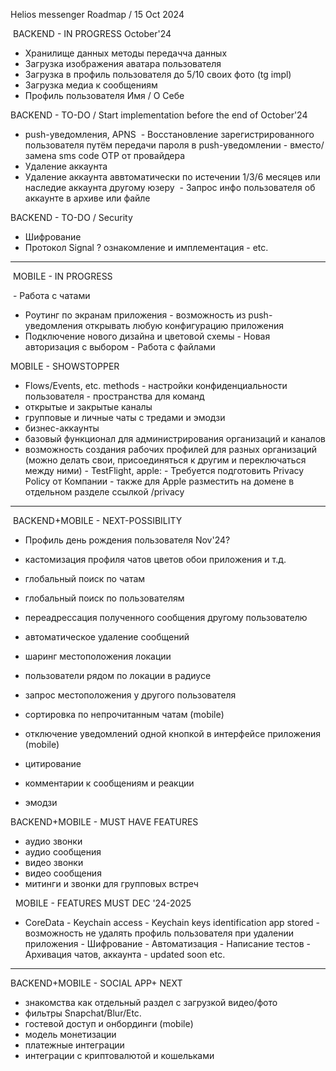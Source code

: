 Helios messenger Roadmap / 15 Oct 2024

 BACKEND - IN PROGRESS October'24  
- Хранилище данных методы передачча данных
- Загрузка изображения аватара пользователя 
- Загрузка в профиль пользователя до 5/10 своих фото (tg impl)
- Загрузка медиа к сообщениям
- Профиль пользователя Имя / О Себе

BACKEND - TO-DO / Start implementation before the end of October'24  

- push-уведомления, APNS
 - Восстановление зарегистрированного пользователя путём передачи пароля в push-уведомлении - вместо/замена sms code OTP от провайдера 
- Удаление аккаунта
- Удаление аккаунта аввтоматически по истечении 1/3/6 месяцев или наследие аккаунта другому юзеру
 - Запрос инфо пользователя об аккаунте в архиве или файле  


BACKEND - TO-DO / Security

- Шифрование
- Протокол Signal ? ознакомление и имплементация - etc.


-------------

 MOBILE - IN PROGRESS


 - Работа с чатами
- Роутинг по экранам приложения - возможность из push-уведомления открывать любую конфигурацию приложения
- Подключение нового дизайна и цветовой схемы - Новая авторизация с выбором - Работа с файлами

MOBILE - SHOWSTOPPER

- Flows/Events, etc. methods - настройки конфиденциальности пользователя - пространства для команд
- открытые и закрытые каналы
- групповые и личные чаты с тредами и эмодзи
- бизнес-аккаунты
- базовый функционал для администрирования организаций и каналов
- возможность создания рабочих профилей для разных организаций (можно делать свои, присоединяться к другим и переключаться между ними) - TestFlight, apple: - Требуется подготовить Privacy Policy от Компании - также для Apple разместить на домене в отдельном разделе ссылкой /privacy


-------------

 BACKEND+MOBILE - NEXT-POSSIBILITY 

- Профиль день рождения пользователя Nov'24?
- кастомизация профиля чатов цветов обои приложения и т.д.
- глобальный поиск по чатам
- глобальный поиск по пользователям
- переадрессация полученного сообщения другому пользователю
- автоматическое удаление сообщений
- шаринг местоположения локации
- пользователи рядом по локации в радиусе
- запрос местоположения у другого пользователя

- сортировка по непрочитанным чатам (mobile)
- отключение уведомлений одной кнопкой в интерфейсе приложения (mobile)
- цитирование
- комментарии к сообщениям и реакции
- эмодзи

BACKEND+MOBILE - MUST HAVE FEATURES 

- аудио звонки
- аудио сообщения
- видео звонки
- видео сообщения
- митинги и звонки для групповых встреч


  MOBILE - FEATURES MUST DEC '24-2025

- CoreData - Keychain access - Keychain keys identification app stored - возможность не удалять профиль пользователя при удалении приложения - Шифрование - Автоматизация - Написание тестов - Архивация чатов, аккаунта - updated soon etc. 


-------------


BACKEND+MOBILE - SOCIAL APP+ NEXT 


- знакомства как отдельный раздел c загрузкой видео/фото
- фильтры Snapchat/Blur/Etc.
- гостевой доступ и онбординги (mobile)
- модель монетизации
- платежные интеграции
- интеграции с криптовалютой и кошельками
